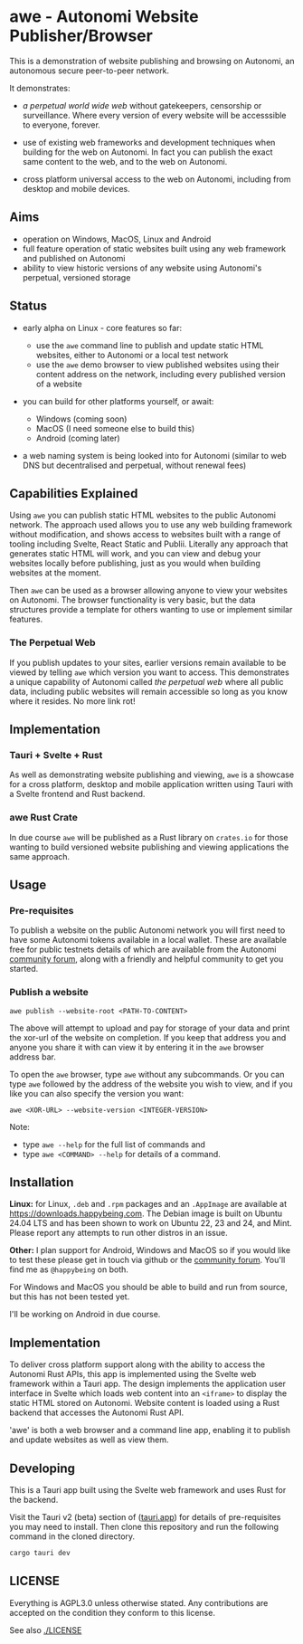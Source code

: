 # awe - Autonomi Website Publisher/Browser
This is a demonstration of website publishing and browsing on Autonomi, an autonomous secure peer-to-peer network.

It demonstrates:
- *a perpetual world wide web* without gatekeepers, censorship or surveillance. Where every version of every website will be accesssible to everyone, forever.

- use of existing web frameworks and development techniques when building for the web on Autonomi. In fact you can publish the exact same content to the web, and to the web on Autonomi.

- cross platform universal access to the web on Autonomi, including from desktop and mobile devices.

## Aims
- operation on Windows, MacOS, Linux and Android
- full feature operation of static websites built using any web framework and published on Autonomi
- ability to view historic versions of any website using Autonomi's perpetual, versioned storage

## Status
- early alpha on Linux - core features so far:
  - use the `awe` command line to publish and update static HTML websites, either to Autonomi or a local test network
  - use the `awe` demo browser to view published websites using their content address on the network, including every published version of a website


- you can build for other platforms yourself, or await:
  - Windows (coming soon)
  - MacOS (I need someone else to build this)
  - Android (coming later)
- a web naming system is being looked into for Autonomi (similar to web DNS but decentralised and perpetual, without renewal fees)

## Capabilities Explained

Using `awe` you can publish static HTML websites to the public Autonomi network. The approach used allows you to use any web building framework without modification, and shows access to websites built with a range of tooling including Svelte, React Static and Publii. Literally any approach that generates static HTML will work, and you can view and debug your websites locally before publishing, just as you would when building websites at the moment.

Then `awe` can be used as a browser allowing anyone to view your websites on Autonomi. The browser functionality is very basic, but the data structures provide a template for others wanting to use or implement similar features.

### The Perpetual Web
If you publish updates to your sites, earlier versions remain available to be viewed by telling `awe` which version you want to access. This demonstrates a unique capability of Autonomi called *the perpetual web* where all public data, including public websites will remain accessible so long as you know where it resides. No more link rot!


## Implementation

### Tauri + Svelte + Rust
As well as demonstrating website publishing and viewing, `awe` is a showcase for a cross platform, desktop and mobile application written using Tauri with a Svelte frontend and Rust backend.

### awe Rust Crate

In due course `awe` will be published as a Rust library on `crates.io` for those wanting to build versioned website publishing and viewing applications the same approach.

## Usage
### Pre-requisites
To publish a website on the public Autonomi network you will first need to have some Autonomi tokens available in a local wallet. These are available free for public testnets details of which are available from the Autonomi [community forum](https://forum.autonomi.community), along with a friendly and helpful community to get you started.

### Publish a website
`awe publish --website-root <PATH-TO-CONTENT>`

The above will attempt to upload and pay for storage of your data and print the xor-url of the website on completion. If you keep that address you and anyone you share it with can view it by entering it in the `awe` browser address bar.

To open the `awe` browser, type `awe` without any subcommands. Or you can type `awe` followed by the address of the website you wish to view, and if you like you can also specify the version you want:

`awe <XOR-URL> --website-version <INTEGER-VERSION>`

Note:
- type `awe --help` for the full list of commands and
- type `awe <COMMAND> --help` for details of a command.

## Installation
**Linux:** for Linux, `.deb` and `.rpm` packages and an `.AppImage` are available at https://downloads.happybeing.com. The Debian image is built on Ubuntu 24.04 LTS and has been shown to work on Ubuntu 22, 23 and 24, and Mint. Please report any attempts to run other distros in an issue.

**Other:** I plan support for Android, Windows and MacOS so if you would like to test these please get in touch via github or the [community forum](https://forum.autonomi.community). You'll find me as `@happybeing` on both.

For Windows and MacOS you should be able to build and run from source, but this has not been tested yet.

I'll be working on Android in due course.

## Implementation
To deliver cross platform support along with the ability to access the Autonomi Rust APIs, this app is implemented using the Svelte web framework within a Tauri app. The design implements the application user interface in Svelte which loads web content into an `<iframe>` to display the static HTML stored on Autonomi. Website content is loaded using a Rust backend that accesses the Autonomi Rust API.

'awe' is both a web browser and a command line app, enabling it to publish and update websites as well as view them.

## Developing

This is a Tauri app built using the Svelte web framework and uses Rust for the backend.

Visit the Tauri v2 (beta) section of ([tauri.app](https://tauri.app)) for details of pre-requisites you may need to install. Then clone this repository and run the following command in the cloned directory.
```bash
cargo tauri dev
```

## LICENSE

Everything is AGPL3.0 unless otherwise stated. Any contributions are accepted on the condition they conform to this license.

See also [./LICENSE](./LICENSE)
